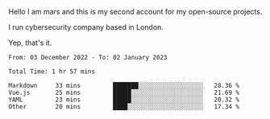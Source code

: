 Hello
I am mars and this is my second account for my open-source projects.

I run cybersecurity company based in London.

Yep, that's it.

<!--START_SECTION:waka-->

```text
From: 03 December 2022 - To: 02 January 2023

Total Time: 1 hr 57 mins

Markdown     33 mins         ███████░░░░░░░░░░░░░░░░░░   28.36 %
Vue.js       25 mins         █████░░░░░░░░░░░░░░░░░░░░   21.69 %
YAML         23 mins         █████░░░░░░░░░░░░░░░░░░░░   20.32 %
Other        20 mins         ████░░░░░░░░░░░░░░░░░░░░░   17.34 %
```

<!--END_SECTION:waka-->
